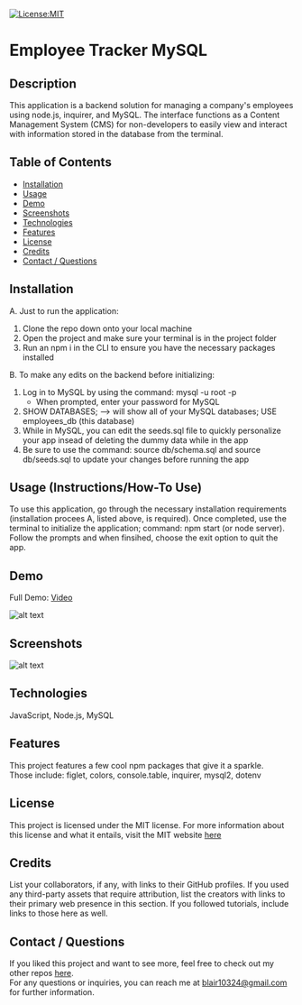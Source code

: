 [![License:MIT](https://img.shields.io/badge/License-MIT-yellow.svg)](https://opensource.org/licenses/MIT)

# Employee Tracker MySQL


## Description
This application is a backend solution for managing a company's employees using node.js, inquirer, and MySQL. The interface functions as a Content Management System (CMS) for non-developers to easily view and interact with information stored in the database from the terminal.


## Table of Contents
- [Installation](#installation)
- [Usage](#usage)
- [Demo](#demo)
- [Screenshots](#screenshots)
- [Technologies](#technologies)
- [Features](#features)
- [License](#license)
- [Credits](#credits)
- [Contact / Questions](#contact--questions)


## Installation
A. Just to run the application: 
1. Clone the repo down onto your local machine
2. Open the project and make sure your terminal is in the project folder
3. Run an npm i in the CLI to ensure you have the necessary packages installed 

B. To make any edits on the backend before initializing: 
1. Log in to MySQL by using the command: mysql -u root -p
    - When prompted, enter your password for MySQL
2. SHOW DATABASES; --> will show all of your MySQL databases; USE employees_db (this database)
3. While in MySQL, you can edit the seeds.sql file to quickly personalize your app insead of deleting the dummy data while in the app
4. Be sure to use the command: source db/schema.sql and source db/seeds.sql to update your changes before running the app


## Usage (Instructions/How-To Use)
To use this application, go through the necessary installation requirements (installation procees A, listed above, is required). Once completed, use the terminal to initialize the application; command: npm start (or node server).  
Follow the prompts and when finsihed, choose the exit option to quit the app. 

## Demo
Full Demo: <a href="deployed link">Video</a>

<!-- in the parentheses is just the relative path to the screenshot-->
![alt text](assets/images/screenshot.png)


## Screenshots
![alt text](assets/images/screenshot.png)

## Technologies
JavaScript, Node.js, MySQL


## Features
This project features a few cool npm packages that give it a sparkle.  
Those include: figlet, colors, console.table, inquirer, mysql2, dotenv


## License
This project is licensed under the MIT license. For more information about this license and what it entails, visit the MIT website <a href="https://opensource.org/licenses/MIT">here<a/>


## Credits
List your collaborators, if any, with links to their GitHub profiles.
If you used any third-party assets that require attribution, list the creators with links to their primary web presence in this section.
If you followed tutorials, include links to those here as well.


## Contact / Questions
  If you liked this project and want to see more, feel free to check out my other repos [here](https://github.com/blairrrrwho).  
  For any questions or inquiries, you can reach me at blair10324@gmail.com for further information.